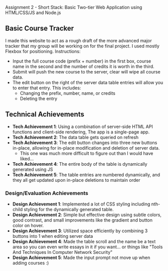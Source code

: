 Assignment 2 - Short Stack: Basic Two-tier Web Application using HTML/CSS/JS and Node.js
## Basic Course Tracker
I made this website to act as a rough draft of the more advanced major tracker that my group will be working on for the final project. 
I used mostly Flexbox for positioning.
Instructions: 
* Input the full course code (prefix + number) in the first box, course name in the second and the number of credits it is worth in the third.
* Submit will push the new course to the server, clear will wipe all course data.
* The edit button on the right of the server data table entries will allow you to enter that entry. This includes:
  * Changing the prefix, number, name, or credits
  * Deleting the entry

## Technical Achievements
- **Tech Achievement 1**: Using a combination of server-side HTML API functions and client-side rendering, The app is a single-page app.
- **Tech Achievement 2**: The data table gets queried on refresh
- **Tech Achievement 3**: The edit button changes into three new buttons in-place, allowing for in-place modification and deletion of server data.
  - This one was much more difficult to figure out than I would have liked...
- **Tech Achievement 4**: The entire body of the table is dynamically generated using JS
- **Tech Achievement 5**: The table entries are numbered dynamically, and they all get updated upon in-place deletions to maintain order

### Design/Evaluation Achievements
- **Design Achievement 1**: Implemented a lot of CSS styling including nth-child styling for the dynamically generated table.
- **Design Achievement 2**: Simple but effective design using subtle colors, good contrast, and small improvements like the gradient and button color on hover.
- **Design Achievement 3**: Utilized space efficiently by combining 3 buttons into 1 when editing server data
- **Design Achievement 4**: Made the table scroll and the name be a text area so you can even write essays in it if you want... or things like "Tools And Techniques In Computer Network Security"
- **Design Achievement 5**: Made the input prompt not move up when adding courses :)
